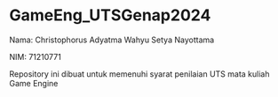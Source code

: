 # GameEng_UTSGenap2024

Nama: Christophorus Adyatma Wahyu Setya Nayottama

NIM: 71210771

Repository ini dibuat untuk memenuhi syarat penilaian UTS mata kuliah Game Engine
